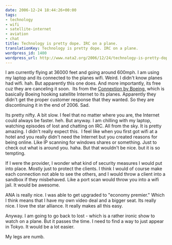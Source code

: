 ```yaml
---
date: 2006-12-24 18:44:26+00:00
tags:
- technology
- wifi
- satellite-internet
- aviation
- chat
title: Technology is pretty dope. IRC on a plane.
translationKey: Technology is pretty dope. IRC on a plane.
wordpress_id: 1400
wordpress_url: http://www.nata2.org/2006/12/24/technology-is-pretty-dope-irc-on-a-plane/
---
```


<p>I am currently flying at 36000 feet and&nbsp;going around 600mph. I am using my laptop and its connected to the planes wifi. Weird. I didn't know planes had wifi. hah. But apparently this one does. And more importantly, its free cuz they are canceling it soon.&nbsp; Its from the <a href="http://en.wikipedia.org/wiki/Connexion_by_Boeing">Connextion by Boeing,</a> which is basically Boeing hooking satellite Internet to its planes. Apparently they didn't get the proper customer response that they wanted. So they are discontinuing it in the end of 2006. Sad. </p> <p>Its pretty nifty. A bit slow. I feel that no matter where you are, the Internet could always be faster. heh. But anyway. I am chilling with my laptop, watching episodes of lost and chatting on IRC. All from the sky. It is pretty amazing. I didn't really expect this.&nbsp; I feel like when you first got wifi at a hotel and you really didn't need the Internet but you created reasons for being online. Like&nbsp;IP scanning for windows shares or something. Just to check out&nbsp;what is around you. haha. But that wouldn't be nice. but it is so tempting. </p> <p>If I were the provider, I wonder what kind of security measures I would put into place. Mostly just to protect the clients. I think I would of course make each connection not able to see the others, and I would throw a client into a sandbox if they misbehaved. Like a port scan would throw you into a wifi jail. It would be awesome. </p> <p>ANA is really nice. I was able to get upgraded to "economy premier." Which I think means that I have my own video deal and a bigger seat. Its really nice. I love the star alliance. It really makes all this easy. </p> <p>Anyway. I am going to go back to lost - which is a rather ironic show to watch on a plane. But it passes the time. I need to find a way to just appear in Tokyo. It would be a lot easier. </p> <p>My legs are numb.</p>